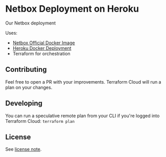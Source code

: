# Netbox Deployment on Heroku

Our Netbox deployment

Uses:
- [Netbox Official Docker Image](https://github.com/netbox-community/netbox-docker)
- [Heroku Docker Deployment](https://devcenter.heroku.com/articles/build-docker-images-heroku-yml)
- Terraform for orchestration

## Contributing

Feel free to open a PR with your improvements. Terraform Cloud will run a plan on your changes.

## Developing

You can run a speculative remote plan from your CLI if you're logged into Terraform Cloud: `terraform plan`

## License

See [license note](LICENSE.md).
